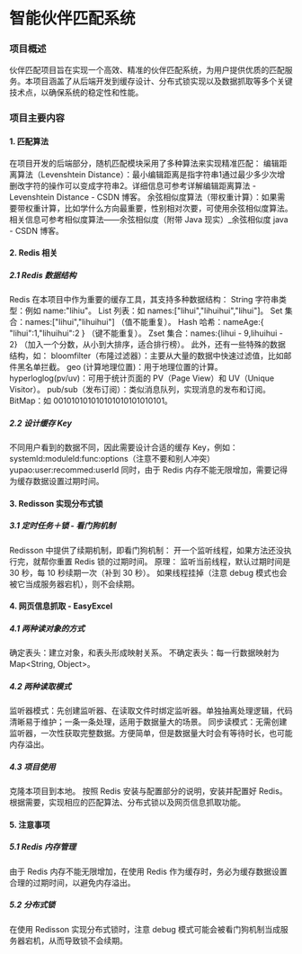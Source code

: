 # 智能伙伴匹配系统

### 项目概述
伙伴匹配项目旨在实现一个高效、精准的伙伴匹配系统，为用户提供优质的匹配服务。本项目涵盖了从后端开发到缓存设计、分布式锁实现以及数据抓取等多个关键技术点，以确保系统的稳定性和性能。

### 项目主要内容

#### 1. 匹配算法
在项目开发的后端部分，随机匹配模块采用了多种算法来实现精准匹配：
编辑距离算法（Levenshtein Distance）：最小编辑距离是指字符串1通过最少多少次增删改字符的操作可以变成字符串2。详细信息可参考详解编辑距离算法 - Levenshtein Distance - CSDN 博客。
余弦相似度算法（带权重计算）：如果需要带权重计算，比如学什么方向最重要，性别相对次要，可使用余弦相似度算法。相关信息可参考相似度算法——余弦相似度（附带 Java 现实）_余弦相似度 java - CSDN 博客。
#### 2. Redis 相关
##### 2.1 Redis 数据结构
Redis 在本项目中作为重要的缓存工具，其支持多种数据结构：
String 字符串类型：例如 name:"lihiu"。
List 列表：如 names:["lihui","lihuihui","lihui"]。
Set 集合：names:["lihui","lihuihui"] （值不能重复）。
Hash 哈希：nameAge:{ "lihui":1,"lihuihui":2 } （键不能重复）。
Zset 集合：names:{lihui - 9,lihuihui - 2} （加入一个分数，从小到大排序，适合排行榜）。
此外，还有一些特殊的数据结构，如：
bloomfilter（布隆过滤器）：主要从大量的数据中快速过滤值，比如邮件黑名单拦截。
geo (计算地理位置)：用于地理位置的计算。
hyperloglog(pv/uv)：可用于统计页面的 PV（Page View）和 UV（Unique Visitor）。
pub/sub（发布订阅）：类似消息队列，实现消息的发布和订阅。
BitMap：如 001010101010101010101010101。
##### 2.2 设计缓存 Key
不同用户看到的数据不同，因此需要设计合适的缓存 Key，例如：
systemld:moduleld:func:options（注意不要和别人冲突）
yupao:user:recommed:userId
同时，由于 Redis 内存不能无限增加，需要记得为缓存数据设置过期时间。
#### 3. Redisson 实现分布式锁
##### 3.1 定时任务＋锁 - 看门狗机制
Redisson 中提供了续期机制，即看门狗机制：
开一个监听线程，如果方法还没执行完，就帮你重置 Redis 锁的过期时间。
原理：
监听当前线程，默认过期时间是 30 秒，每 10 秒续期一次（补到 30 秒）。
如果线程挂掉（注意 debug 模式也会被它当成服务器宕机），则不会续期。
#### 4. 网页信息抓取 - EasyExcel
##### 4.1 两种读对象的方式
确定表头：建立对象，和表头形成映射关系。
不确定表头：每一行数据映射为 Map<String, Object>。
##### 4.2 两种读取模式
监听器模式：先创建监听器、在读取文件时绑定监听器。单独抽离处理逻辑，代码清晰易于维护；一条一条处理，适用于数据量大的场景。
同步读模式：无需创建监听器，一次性获取完整数据。方便简单，但是数据量大时会有等待时长，也可能内存溢出。
##### 4.3 项目使用
克隆本项目到本地。
按照 Redis 安装与配置部分的说明，安装并配置好 Redis。
根据需要，实现相应的匹配算法、分布式锁以及网页信息抓取功能。
#### 5. 注意事项
##### 5.1 Redis 内存管理
由于 Redis 内存不能无限增加，在使用 Redis 作为缓存时，务必为缓存数据设置合理的过期时间，以避免内存溢出。
##### 5.2 分布式锁
在使用 Redisson 实现分布式锁时，注意 debug 模式可能会被看门狗机制当成服务器宕机，从而导致锁不会续期。
